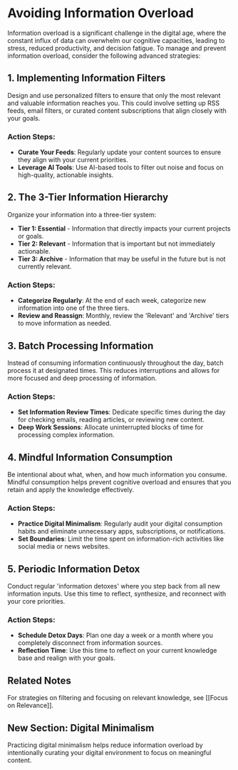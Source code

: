 # Avoiding Information Overload

Information overload is a significant challenge in the digital age, where the constant influx of data can overwhelm our cognitive capacities, leading to stress, reduced productivity, and decision fatigue. To manage and prevent information overload, consider the following advanced strategies:


## 1. **Implementing Information Filters**

Design and use personalized filters to ensure that only the most relevant and valuable information reaches you. This could involve setting up RSS feeds, email filters, or curated content subscriptions that align closely with your goals.


### Action Steps:
- **Curate Your Feeds**: Regularly update your content sources to ensure they align with your current priorities.
- **Leverage AI Tools**: Use AI-based tools to filter out noise and focus on high-quality, actionable insights.


## 2. **The 3-Tier Information Hierarchy**

Organize your information into a three-tier system:
- **Tier 1: Essential** - Information that directly impacts your current projects or goals.
- **Tier 2: Relevant** - Information that is important but not immediately actionable.
- **Tier 3: Archive** - Information that may be useful in the future but is not currently relevant.


### Action Steps:
- **Categorize Regularly**: At the end of each week, categorize new information into one of the three tiers.
- **Review and Reassign**: Monthly, review the 'Relevant' and 'Archive' tiers to move information as needed.


## 3. **Batch Processing Information**

Instead of consuming information continuously throughout the day, batch process it at designated times. This reduces interruptions and allows for more focused and deep processing of information.


### Action Steps:
- **Set Information Review Times**: Dedicate specific times during the day for checking emails, reading articles, or reviewing new content.
- **Deep Work Sessions**: Allocate uninterrupted blocks of time for processing complex information.


## 4. **Mindful Information Consumption**

Be intentional about what, when, and how much information you consume. Mindful consumption helps prevent cognitive overload and ensures that you retain and apply the knowledge effectively.


### Action Steps:
- **Practice Digital Minimalism**: Regularly audit your digital consumption habits and eliminate unnecessary apps, subscriptions, or notifications.
- **Set Boundaries**: Limit the time spent on information-rich activities like social media or news websites.


## 5. **Periodic Information Detox**

Conduct regular 'information detoxes' where you step back from all new information inputs. Use this time to reflect, synthesize, and reconnect with your core priorities.


### Action Steps:
- **Schedule Detox Days**: Plan one day a week or a month where you completely disconnect from information sources.
- **Reflection Time**: Use this time to reflect on your current knowledge base and realign with your goals.


## Related Notes

For strategies on filtering and focusing on relevant knowledge, see [[Focus on Relevance]].




## New Section: Digital Minimalism
Practicing digital minimalism helps reduce information overload by intentionally curating your digital environment to focus on meaningful content.